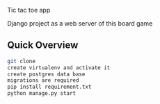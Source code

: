 Tic tac toe app

Django project as a web server of this board game

## Quick Overview

```sh
git clone
create virtualenv and activate it
create postgres data base
migrations are required 
pip install requirement.txt
python manage.py start
```